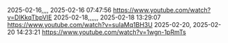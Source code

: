 2025-02-16,,,, 2025-02-16 07:47:56 https://www.youtube.com/watch?v=DIKkqTbpVIE
2025-02-18,,,,,, 2025-02-18 13:29:07 https://www.youtube.com/watch?v=suIaMq1BH3U
2025-02-20, 2025-02-20 14:23:21 https://www.youtube.com/watch?v=1wgn-1pRmTs
